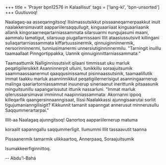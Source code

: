 +++
title = 'Prayer bpn12576 in Kalaallisut'
tags = ['lang-kl', 'bpn-unsorted']
+++
Guutiuvoq!

Naalagaq-aa asseqanngitsoq! Ilisimassutsikkut pissaaneqarnerpaakkut inuit naalakkersimavatit aappariilersaqqullugit, kinguaariiaat kinguaariiaanik allanik kingoraarneqartarniassammata silarsuarmi nungujasumi maani, aammalu tamatigut, silarsuup piugallarnissaani Illit ataasiussutsivit killingani suliaqartarniassammata kiffartuussinermik, qinnuiginninnermik, nersorinninnermi, tunniusimanermi unnersiutiginninnermilu. "Tarningit inuillu taamaallaat Pinngortippakka, Uannik qinnuiginnittarniassammata:" 

Taamaattumik Nalliginnissutsivit qilaani timmissat uku marluk peqatigiilersikkit Asanninnerpit ulluini, tunikkillu soraajuitsumik saammaassaanermut qaaqqusinissamut pisinnaassutsinik, taamaalillutik immat taakku marluk asanninnikkut peqatigiilernerisigut asanningaarnerup malinga qaariartorniassammat inuunerup sineriaanut inerittunik pitsaasunik minguitsunillu sapangarissutut ittunik nassarluni. "Immat marluk qilerussaarsimavai imminnut naapinniassammata: Akornanni ippoq killeqarfik qaangersinnaanngisaat, Ilissi Naalakkassi ajunngisaarutai sorliit tigujumanianngilisigit? Kikkunnit tamanit sapanngat annerusut minnerusullu Saqqummerartarpai." 

Illit-aa Naalagaq ajunngitsoq! Qanortoq aappariilernerup matuma

koraalit sapanngallu saqqummerligit. Ilumummi Illit tassaavutit taanna

Pissaanermik tamarmik ulikkaartoq, Annerpaaq, Soraajuitsumik

Isumakkeerfiginnittoq.

-- Abdu'l-Bahá
